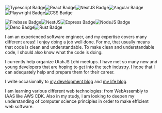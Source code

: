 ![Typescript Badge](https://img.shields.io/badge/TypeScript-007ACC?style=for-the-badge&logo=typescript&logoColor=white)![React Badge](https://img.shields.io/badge/React-20232A?style=for-the-badge&logo=react&logoColor=61DAFB)![NextJS Badge](https://img.shields.io/badge/next.js-000000?style=for-the-badge&logo=nextdotjs&logoColor=white)![Angular Badge](https://img.shields.io/badge/Angular-DD0031?style=for-the-badge&logo=angular&logoColor=white)![Playwright Badge](https://img.shields.io/badge/Playwright-45ba4b?style=for-the-badge&logo=Playwright&logoColor=white)![CSS Badge](https://img.shields.io/badge/CSS3-1572B6?style=for-the-badge&logo=css3&logoColor=white)

![Firebase Badge](https://img.shields.io/badge/firebase-ffca28?style=for-the-badge&logo=firebase&logoColor=black)![NestJS](https://img.shields.io/badge/Nest.js-000000?style=for-the-badge&logo=nestjs&logoColor=white)![Express Badge](https://img.shields.io/badge/Express.js-000000?style=for-the-badge&logo=express&logoColor=white)![NodeJS Badge](https://img.shields.io/badge/Node.js-339933?style=for-the-badge&logo=nodedotjs&logoColor=white)![Deno Badge](https://img.shields.io/badge/Deno-464647?style=for-the-badge&logo=deno&logoColor=white)![Rust Badge](https://img.shields.io/badge/Rust-000000?style=for-the-badge&logo=rust&logoColor=white)

I am an experienced software engineer, and my expertise covers many different areas! I enjoy doing a job well done. For me, that usually means that code is clean and understandable. To make clean and understandable code, I should also know what the code is doing.

I currently help organize UtahJS Lehi meetups. I have met so many new and young developers that are hoping to get into the tech industry. I hope that I can adequately help and prepare them for their career.

I write occasionally to [my development blog](https://gremlich.dev) and [my life blog](https://gremlich.me).

I am learning various different web technologies: from WebAssembly to IAAS like AWS CDK. Also in my study, I am looking to deepen my understanding of computer science principles in order to make efficient web software.

<!--
**andrewgremlich/andrewgremlich** is a ✨ _special_ ✨ repository because its `README.md` (this file) appears on your GitHub profile.

Here are some ideas to get you started:

- 🔭 I’m currently working on ...
- 🌱 I’m currently learning ...
- 👯 I’m looking to collaborate on ...
- 🤔 I’m looking for help with ...
- 💬 Ask me about ...
- 📫 How to reach me: ...
- 😄 Pronouns: ...
- ⚡ Fun fact: ...
-->
